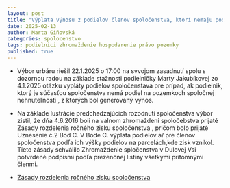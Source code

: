 ```yaml
---
layout: post
title: "Výplata výnosu z podielov členov spoločenstva, ktorí nemaju podiel na nehnuteľnostiach, z ktorých bol generovaný výnos."
date: 2025-02-13
author: Marta Giňovská
categories: spolocenstvo
tags: podielnici zhromaždenie hospodarenie právo pozemky
published: true
---
```


- Výbor urbáru riešil 22.1.2025 o 17:00 na svvojom zasadnutí spolu s dozornou radou na základe stažnosti podielničky Marty Jakubíkovej zo 4.1.2025 otázku vypláty podielov spoločenstava pre prípad, ak podielnik, ktorý je súčasťou spoločenstva nemá podiel na pozemkoch spoločnej nehnuteľnosti , z ktorých bol generovaný výnos.
- Na základe lustrácie predchadzajúcich rozodnutí spoločenstva výbor zistil, že dňa 4.6.2016 boli na valnom zhromaždení spoločebstva prijaté Zásady rozdelenia ročného zisku spoločenstva , pričom bolo prijaté Uznesenie č.2 Bod C. V Bode C. výplata podielov a/ pre členov spoločenstva podľa ich výšky podielov na parcelách,kde zisk vznikol. Tieto zásady schválilo Zhromaždenie spločenstva v Dulovej Vsi potvrdené podpismi podľa prezenčnej listiny všetkými prítomnými členmi.

- [Zásady rozdelenia ročného zisku spoločenstva](https://urbar.dulovaves.sk/docs/)

